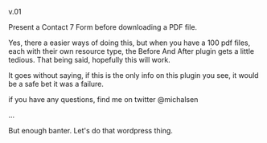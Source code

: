 v.01

Present a Contact 7 Form before downloading a PDF file.

Yes, there a easier ways of doing this, but when you have a 100 pdf files,
each with their own resource type, the Before And After plugin gets a little
tedious. That being said, hopefully this will work.

It goes without saying, if this is the only info on this plugin you see, it
would be a safe bet it was a failure.


if you have any questions, find me on twitter @michalsen

...

But enough banter. Let's do that wordpress thing.
